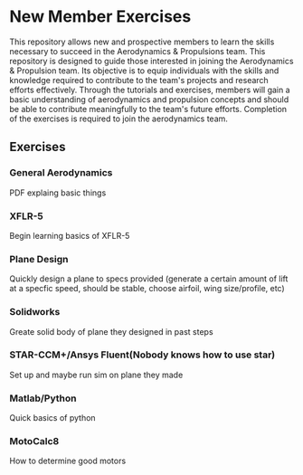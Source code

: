 # New Member Exercises

This repository allows new and prospective members to learn the skills necessary to succeed in the Aerodynamics & Propulsions team. This repository is designed to guide those interested in joining the Aerodynamics & Propulsion team. Its objective is to equip individuals with the skills and knowledge required to contribute to the team's projects and research efforts effectively. Through the tutorials and exercises, members will gain a basic understanding of aerodynamics and propulsion concepts and should be able to contribute meaningfully to the team's future efforts. Completion of the exercises is required to join the aerodynamics team.

## Exercises
### General Aerodynamics
PDF explaing basic things

### XFLR-5
Begin learning basics of XFLR-5

### Plane Design
Quickly design a plane to specs provided (generate a certain amount of lift at a specfic speed, should be stable, choose airfoil, wing size/profile, etc)

### Solidworks
Greate solid body of plane they designed in past steps

### STAR-CCM+/Ansys Fluent(Nobody knows how to use star)
Set up and maybe run sim on plane they made

### Matlab/Python
Quick basics of python

### MotoCalc8
How to determine good motors

